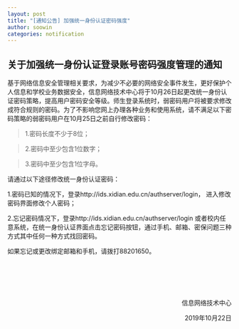 ```yaml
---
layout: post
title: "[通知公告] 加强统一身份认证密码强度"
author: soowin
categories: notification
---
```



## 关于加强统一身份认证登录账号密码强度管理的通知

基于网络信息安全管理相关要求，为减少不必要的网络安全事件发生，更好保护个人信息和学校业务数据安全，信息网络技术中心将于10月26日起更改统一身份认证密码策略，提高用户密码安全等级。师生登录系统时，弱密码用户将被要求修改成符合规则的密码。为了不影响您网上办理各种业务和使用系统，请不满足以下密码策略的弱密码用户在10月25日之前自行修改密码：



>1.密码长度不少于8位；

>2.密码中至少包含1位数字；

>3.密码中至少包含1位字母。



请通过以下途径修改统一身份认证密码：

1.密码已知的情况下，登录http://ids.xidian.edu.cn/authserver/login， 进入修改密码界面修改个人密码；

2.忘记密码情况下，登录http://ids.xidian.edu.cn/authserver/login 或者校内任意系统，在统一身份认证界面点击忘记密码按钮，通过手机、邮箱、密保问题三种方式其中任何一种方式找回密码。

如果忘记或更改绑定邮箱和手机，请拨打88201650。 
 
<br><br><br><br>
<p align="right">信息网络技术中心</p>
<p align="right">2019年10月22日</p>




